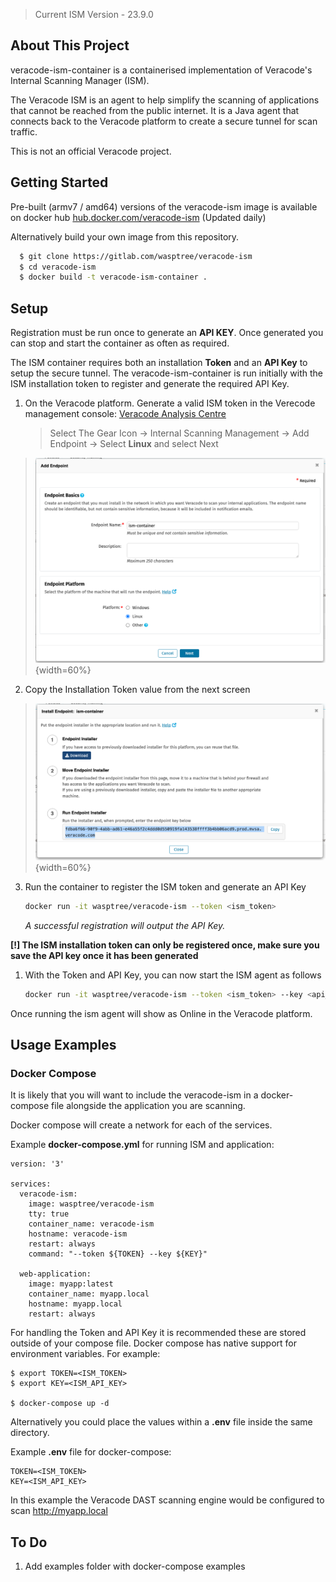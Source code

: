 > Current ISM Version - 23.9.0
<!-- ABOUT THE PROJECT -->
## About This Project


veracode-ism-container is a containerised implementation of Veracode's Internal Scanning Manager (ISM).

The Veracode ISM is an agent to help simplify the scanning of applications that cannot be reached from the public internet. It is a Java agent that connects back to the Veracode platform to create a secure tunnel for scan traffic.


This is not an official Veracode project.


<!-- GETTING STARTED -->
## Getting Started

Pre-built (armv7 / amd64) versions of the veracode-ism image is available on docker hub [hub.docker.com/veracode-ism](https://hub.docker.com/r/wasptree/veracode-ism) (Updated daily)

Alternatively build your own image from this repository.


  ```sh
    $ git clone https://gitlab.com/wasptree/veracode-ism
    $ cd veracode-ism
    $ docker build -t veracode-ism-container .
  ```



<!-- SETUP -->
## Setup

Registration must be run once to generate an **API KEY**. Once generated you can stop and start the container as often as required.

The ISM container requires both an installation **Token** and an **API Key** to setup the secure tunnel.
The veracode-ism-container is run initially with the ISM installation token to register and generate the required API Key.

1. On the Veracode platform. Generate a valid ISM token in the Verecode management console: [Veracode Analysis Centre](https://analysiscenter.veracode.com/)
   
   >Select The Gear Icon -> Internal Scanning Management -> Add Endpoint -> Select **Linux** and select Next

> ![](/images/2023-06-09-09-05-20.png){width=60%}

2. Copy the Installation Token value from the next screen

> ![](/images/2023-06-09-09-11-08.png){width=60%}

3. Run the container to register the ISM token and generate an API Key
   ```sh
   docker run -it wasptree/veracode-ism --token <ism_token>
   ```

   *A successful registration will output the API Key.*

**[!] The ISM installation token can only be registered once, make sure you save the API key once it has been generated**
1. With the Token and API Key, you can now start the ISM agent as follows
   ```sh
   docker run -it wasptree/veracode-ism --token <ism_token> --key <api_key>
   ```

Once running the ism agent will show as Online in the Veracode platform.


<!-- USAGE EXAMPLES -->
## Usage Examples


### Docker Compose
It is likely that you will want to include the veracode-ism in a docker-compose file alongside the application you are scanning.

Docker compose will create a network for each of the services.

Example **docker-compose.yml** for running ISM and application:

```
version: '3'

services:
  veracode-ism:
    image: wasptree/veracode-ism
    tty: true
    container_name: veracode-ism
    hostname: veracode-ism
    restart: always
    command: "--token ${TOKEN} --key ${KEY}"

  web-application:
    image: myapp:latest
    container_name: myapp.local
    hostname: myapp.local
    restart: always
```
For handling the Token and API Key it is recommended these are stored outside of your compose file. Docker compose has native support for environment variables. For example:
```
$ export TOKEN=<ISM_TOKEN>
$ export KEY=<ISM_API_KEY>

$ docker-compose up -d
```
Alternatively you could place the values within a **.env** file inside the same directory.

Example **.env** file for docker-compose:
```
TOKEN=<ISM_TOKEN>
KEY=<ISM_API_KEY>
```

In this example the Veracode DAST scanning engine would be configured to scan http://myapp.local


<!-- To Do -->
## To Do

1. Add examples folder with docker-compose examples
